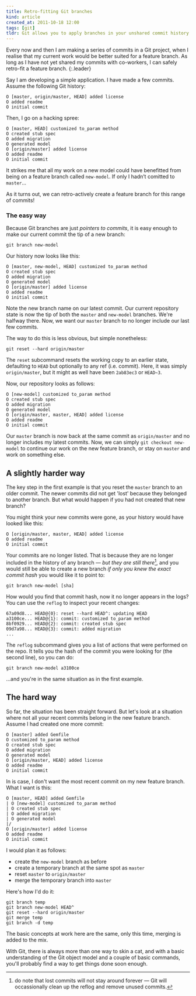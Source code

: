 ```yaml
---
title: Retro-fitting Git branches
kind: article
created_at: 2011-10-18 12:00
tags: [git]
tldr: Git allows you to apply branches in your unshared commit history.
---
```

Every now and then I am making a series of commits in a Git project, when I realise that my current work would be better suited for a feature branch. As long as I have not yet shared my commits with co-workers, I can safely retro-fit a feature branch.
{:.leader}

Say I am developing a simple application. I have made a few commits. Assume the following Git history:

    O [master, origin/master, HEAD] added license
    O added readme
    O initial commit

Then, I go on a hacking spree:

    O [master, HEAD] customized to_param method
    O created stub spec
    O added migration
    O generated model
    O [origin/master] added license
    O added readme
    O initial commit

It strikes me that all my work on a new model could have benefitted from being on a feature branch called `new-model`. If only I hadn’t comitted to `master`...

As it turns out, we can retro-actively create a feature branch for this range of commits!

### The easy way

Because Git branches are just *pointers to commits*, it is easy enough to make our current commit the tip of a new branch:

    git branch new-model

Our history now looks like this:

    O [master, new-model, HEAD] customized to_param method
    O created stub spec
    O added migration
    O generated model
    O [origin/master] added license
    O added readme
    O initial commit

Note the new branch name on our latest commit. Our current repository state is now the tip of both the `master` and `new-model` branches. We're halfway there. Now, we want our `master` branch to no longer include our last few commits.

The way to do this is less obvious, but simple nonetheless:

    git reset --hard origin/master

The `reset` subcommand resets the working copy to an earlier state, defaulting to `HEAD` but optionally to any ref (i.e. commit). Here, it was simply `origin/master`, but it might as well have been `2ab83ec3` or `HEAD~3`.

Now, our repository looks as follows:

    O [new-model] customized to_param method
    O created stub spec
    O added migration
    O generated model
    O [origin/master, master, HEAD] added license
    O added readme
    O initial commit

Our `master` branch is now back at the same commit as `origin/master` and no longer includes my latest commits. Now, we can simply `git checkout new-model` to continue our work on the new feature branch, or stay on `master` and work on something else.

## A slightly harder way

The key step in the first example is that you reset the `master` branch to an older commit. The newer commits did not get 'lost' because they belonged to another branch. But what would happen if you had not created that new branch?

You might think your new commits were gone, as your history would have looked like this:

    O [origin/master, master, HEAD] added license
    O added readme
    O initial commit

Your commits are no longer listed. That is because they are no longer included in the history of any branch — _but they are still there_[^1], and you would still be able to create a new branch _if only you knew the exact commit hash_ you would like it to point to:

    git branch new-model [sha]

How would you find that commit hash, now it no longer appears in the logs? You can use the `reflog` to inspect your recent changes:

    67a09d8... HEAD@{0}: reset --hard HEAD^: updating HEAD
    a3100ce... HEAD@{1}: commit: customized to_param method
    8bf0929... HEAD@{2}: commit: created stub spec
    09d7a98... HEAD@{3}: commit: added migration
    ...

The `reflog` subcommand gives you a list of actions that were performed on the repo. It tells you the hash of the commit you were looking for (the second line), so you can do:

    git branch new-model a3100ce

…and you're in the same situation as in the first example. 

## The hard way

So far, the situation has been straight forward. But let's look at a situation where not all your recent commits belong in the new feature branch. Assume I had created one more commit:

    O [master] added Gemfile
    O customized to_param method
    O created stub spec
    O added migration
    O generated model
    O [origin/master, HEAD] added license
    O added readme
    O initial commit

In is case, I don't want the most recent commit on my new feature branch. What I want is this:

    O [master, HEAD] added Gemfile
    | O [new-model] customized to_param method
    | O created stub spec
    | O added migration
    | O generated model
    |/
    O [origin/master] added license
    O added readme
    O initial commit

I would plan it as follows:

* create the `new-model` branch as before
* create a temporary branch at the same spot as `master`
* reset `master` to `origin/master`
* merge the temporary branch into `master`

Here's how I'd do it:

    git branch temp
    git branch new-model HEAD^
    git reset --hard origin/master
    git merge temp
    git branch -d temp

The basic concepts at work here are the same, only this time, merging is added to the mix. 

With Git, there is always more than one way to skin a cat, and with a basic understanding of the Git object model and a couple of basic commands, you'll probably find a way to get things done soon enough.

[^1]: do note that lost commits will not stay around forever — Git will occassionally clean up the reflog and remove unused commits.
